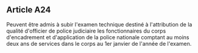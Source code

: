 Article A24
----
Peuvent être admis à subir l'examen technique destiné à l'attribution de la
qualité d'officier de police judiciaire les fonctionnaires du corps
d'encadrement et d'application de la police nationale comptant au moins deux ans
de services dans le corps au 1er janvier de l'année de l'examen.
